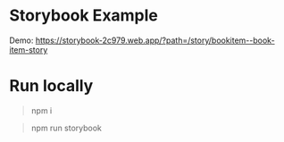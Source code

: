 # Storybook Example

Demo: https://storybook-2c979.web.app/?path=/story/bookitem--book-item-story

# Run locally
> npm i

> npm run storybook

